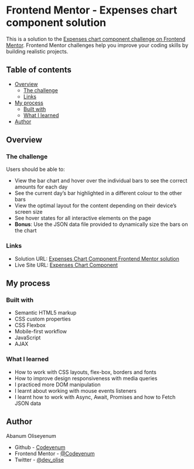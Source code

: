 # Frontend Mentor - Expenses chart component solution

This is a solution to the [Expenses chart component challenge on Frontend Mentor](https://www.frontendmentor.io/challenges/expenses-chart-component-e7yJBUdjwt). Frontend Mentor challenges help you improve your coding skills by building realistic projects. 

## Table of contents

- [Overview](#overview)
  - [The challenge](#the-challenge)
  - [Links](#links)
- [My process](#my-process)
  - [Built with](#built-with)
  - [What I learned](#what-i-learned)
- [Author](#author)


## Overview

### The challenge

Users should be able to:

- View the bar chart and hover over the individual bars to see the correct amounts for each day
- See the current day’s bar highlighted in a different colour to the other bars
- View the optimal layout for the content depending on their device’s screen size
- See hover states for all interactive elements on the page
- **Bonus**: Use the JSON data file provided to dynamically size the bars on the chart

### Links

- Solution URL: [Expenses Chart Component Frontend Mentor solution](https://www.frontendmentor.io/solutions/expenses-chart-component-solution-NQlXUrBShe)
- Live Site URL: [Expenses Chart Component](https://codeyenum.github.io/expenses-chart-component-main/)

## My process

### Built with

- Semantic HTML5 markup
- CSS custom properties
- CSS Flexbox
- Mobile-first workflow
- JavaScript
- AJAX

### What I learned

- How to work with CSS layouts, flex-box, borders and fonts
- How to improve design responsiveness with media queries
- I practiced more DOM manipulation 
- I learnt about working with mouse events listeners
- I learnt how to work with Async, Await, Promises and how to Fetch JSON data


## Author

Abanum Oliseyenum
- Github - [Codeyenum](https://github.com/Codeyenum/)
- Frontend Mentor - [@Codeyenum](https://www.frontendmentor.io/profile/codeyenum)
- Twitter - [@dev_olise](https://www.twitter.com/dev_olise)




